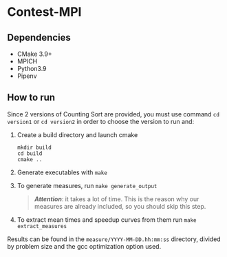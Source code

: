 # Contest-MPI

## Dependencies

- CMake 3.9+
- MPICH
- Python3.9
- Pipenv

## How to run

Since 2 versions of Counting Sort are provided, you must use command
`cd version1` or `cd version2` in order to choose the version to run and:

1. Create a build directory and launch cmake

   ```batch
   mkdir build
   cd build
   cmake ..
   ```

2. Generate executables with `make`

3. To generate measures, run `make generate_output`

   >  ***Attention***: it takes a lot of time. This is the reason why our measures are already included, so you should skip this step.

4. To extract mean times and speedup curves from them run `make extract_measures`

Results can be found in the `measure/YYYY-MM-DD.hh:mm:ss` directory, divided by problem size and the gcc optimization option used.
